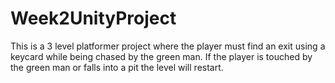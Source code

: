 # Week2UnityProject
This is a 3 level platformer project where the player must find an exit using a keycard while being chased by the green man. If the player is touched by the green man or falls into a pit the level will restart.
